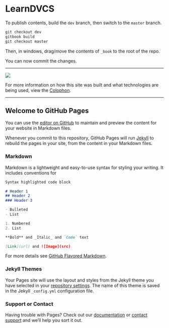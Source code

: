 # LearnDVCS

To publish contents, build the `dev` branch, then switch to the `master` branch.

```powershell
git checkout dev
gitbook build
git checkout master
```

Then, in windows, drag/move the contents of `_book` to the root of the repo.

You can now commit the changes.

----

![](https://guides.github.com/activities/hello-world/branching.png)

For more information on how this site was built and what technologies are being used, view the [Colophon](colophon.md).

----

## Welcome to GitHub Pages

You can use the [editor on GitHub](https://github.com/LearnDVCS/LearnDVCS.github.io/edit/master/README.md) to maintain and preview the content for your website in Markdown files.

Whenever you commit to this repository, GitHub Pages will run [Jekyll](https://jekyllrb.com/) to rebuild the pages in your site, from the content in your Markdown files.

### Markdown

Markdown is a lightweight and easy-to-use syntax for styling your writing. It includes conventions for

```markdown
Syntax highlighted code block

# Header 1
## Header 2
### Header 3

- Bulleted
- List

1. Numbered
2. List

**Bold** and _Italic_ and `Code` text

[Link](url) and ![Image](src)
```

For more details see [GitHub Flavored Markdown](https://guides.github.com/features/mastering-markdown/).

### Jekyll Themes

Your Pages site will use the layout and styles from the Jekyll theme you have selected in your [repository settings](https://github.com/LearnDVCS/LearnDVCS.github.io/settings). The name of this theme is saved in the Jekyll `_config.yml` configuration file.

### Support or Contact

Having trouble with Pages? Check out our [documentation](https://help.github.com/categories/github-pages-basics/) or [contact support](https://github.com/contact) and we’ll help you sort it out.
